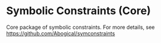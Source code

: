 # Symbolic Constraints (Core)

Core package of symbolic constraints. For more details, see https://github.com/Abogical/symconstraints
